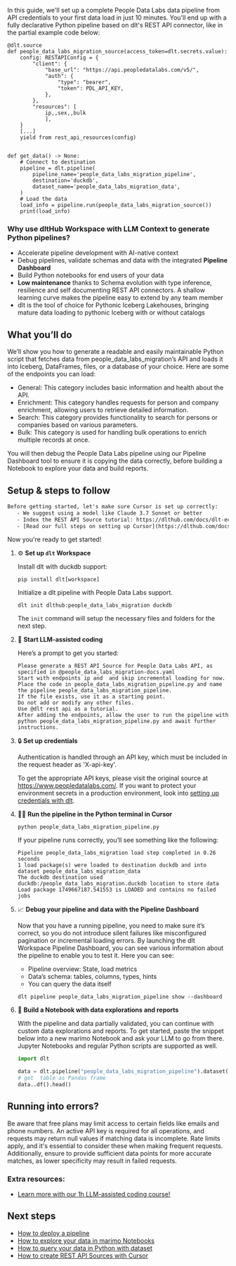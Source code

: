 In this guide, we'll set up a complete People Data Labs data pipeline from API credentials to your first data load in just 10 minutes. You'll end up with a fully declarative Python pipeline based on dlt's REST API connector, like in the partial example code below:

```python-outcome
@dlt.source
def people_data_labs_migration_source(access_token=dlt.secrets.value):
    config: RESTAPIConfig = {
        "client": {
            "base_url": "https://api.peopledatalabs.com/v5/",
            "auth": {
                "type": "bearer",
                "token": PDL_API_KEY,
            },
        },
        "resources": [
            ip,,sex,,bulk
            ],
    }
    [...]
    yield from rest_api_resources(config)


def get_data() -> None:
    # Connect to destination
    pipeline = dlt.pipeline(
        pipeline_name='people_data_labs_migration_pipeline',
        destination='duckdb',
        dataset_name='people_data_labs_migration_data', 
    )
    # Load the data
    load_info = pipeline.run(people_data_labs_migration_source())
    print(load_info) 
```

### Why use dltHub Workspace with LLM Context to generate Python pipelines?

- Accelerate pipeline development with AI-native context
- Debug pipelines, validate schemas and data with the integrated **Pipeline Dashboard**
- Build Python notebooks for end users of your data
- **Low maintenance** thanks to Schema evolution with type inference, resilience and self documenting REST API connectors. A shallow learning curve makes the pipeline easy to extend by any team member
- dlt is the tool of choice for Pythonic Iceberg Lakehouses, bringing mature data loading to pythonic Iceberg with or without catalogs

## What you’ll do

We’ll show you how to generate a readable and easily maintainable Python script that fetches data from people_data_labs_migration’s API and loads it into Iceberg, DataFrames, files, or a database of your choice. Here are some of the endpoints you can load:

- General: This category includes basic information and health about the API.
- Enrichment: This category handles requests for person and company enrichment, allowing users to retrieve detailed information.
- Search: This category provides functionality to search for persons or companies based on various parameters.
- Bulk: This category is used for handling bulk operations to enrich multiple records at once.

You will then debug the People Data Labs pipeline using our Pipeline Dashboard tool to ensure it is copying the data correctly, before building a Notebook to explore your data and build reports.

## Setup & steps to follow

```default
Before getting started, let's make sure Cursor is set up correctly:
   - We suggest using a model like Claude 3.7 Sonnet or better
   - Index the REST API Source tutorial: https://dlthub.com/docs/dlt-ecosystem/verified-sources/rest_api/ and add it to context as **@dlt rest api**
   - [Read our full steps on setting up Cursor](https://dlthub.com/docs/dlt-ecosystem/llm-tooling/cursor-restapi#23-configuring-cursor-with-documentation)
```

Now you're ready to get started!

1. ⚙️ **Set up `dlt` Workspace**
    
    Install dlt with duckdb support:
    ```shell
    pip install dlt[workspace]
    ```

    Initialize a dlt pipeline with People Data Labs support.
    ```shell
    dlt init dlthub:people_data_labs_migration duckdb
    ```

    The `init` command will setup the necessary files and folders for the next step.
    
2. 🤠 **Start LLM-assisted coding**
    
    Here’s a prompt to get you started:
    
    ```prompt
    Please generate a REST API Source for People Data Labs API, as specified in @people_data_labs_migration-docs.yaml 
    Start with endpoints ip and  and skip incremental loading for now. 
    Place the code in people_data_labs_migration_pipeline.py and name the pipeline people_data_labs_migration_pipeline. 
    If the file exists, use it as a starting point. 
    Do not add or modify any other files. 
    Use @dlt rest api as a tutorial. 
    After adding the endpoints, allow the user to run the pipeline with python people_data_labs_migration_pipeline.py and await further instructions.
    ```

    
3. 🔒 **Set up credentials** 
    
    Authentication is handled through an API key, which must be included in the request header as 'X-api-key'.
    
    To get the appropriate API keys, please visit the original source at https://www.peopledatalabs.com/.
    If you want to protect your environment secrets in a production environment, look into [setting up credentials with dlt](https://dlthub.com/docs/walkthroughs/add_credentials).
    
4. 🏃‍♀️ **Run the pipeline in the Python terminal in Cursor**
    
    ```shell
    python people_data_labs_migration_pipeline.py
    ```
    
    If your pipeline runs correctly, you’ll see something like the following:
    
    ```shell
    Pipeline people_data_labs_migration load step completed in 0.26 seconds
    1 load package(s) were loaded to destination duckdb and into dataset people_data_labs_migration_data
    The duckdb destination used duckdb:/people_data_labs_migration.duckdb location to store data
    Load package 1749667187.541553 is LOADED and contains no failed jobs
    ```
    
5. 📈 **Debug your pipeline and data with the Pipeline Dashboard**

    Now that you have a running pipeline, you need to make sure it’s correct, so you do not introduce silent failures like misconfigured pagination or incremental loading errors. By launching the dlt Workspace Pipeline Dashboard, you can see various information about the pipeline to enable you to test it. Here you can see:
    - Pipeline overview: State, load metrics
    - Data’s schema: tables, columns, types, hints
    - You can query the data itself
    
    ```shell
    dlt pipeline people_data_labs_migration_pipeline show --dashboard
    ```
    
6. 🐍 **Build a Notebook with data explorations and reports**

    With the pipeline and data partially validated, you can continue with custom data explorations and reports. To get started, paste the snippet below into a new marimo Notebook and ask your LLM to go from there. Jupyter Notebooks and regular Python scripts are supported as well.

    
    ```python
    import dlt

   data = dlt.pipeline("people_data_labs_migration_pipeline").dataset()
   # get  table as Pandas frame
   data..df().head()
    ```

## Running into errors?

Be aware that free plans may limit access to certain fields like emails and phone numbers. An active API key is required for all operations, and requests may return null values if matching data is incomplete. Rate limits apply, and it's essential to consider these when making frequent requests. Additionally, ensure to provide sufficient data points for more accurate matches, as lower specificity may result in failed requests.

### Extra resources:

- [Learn more with our 1h LLM-assisted coding course!](https://www.youtube.com/watch?v=GGid70rnJuM)

## Next steps

- [How to deploy a pipeline](https://dlthub.com/docs/walkthroughs/deploy-a-pipeline)
- [How to explore your data in marimo Notebooks](https://dlthub.com/docs/general-usage/dataset-access/marimo)
- [How to query your data in Python with dataset](https://dlthub.com/docs/general-usage/dataset-access/dataset)
- [How to create REST API Sources with Cursor](https://dlthub.com/docs/dlt-ecosystem/llm-tooling/cursor-restapi)